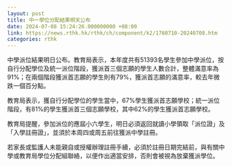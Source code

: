 ```yaml
---
layout: post
title: 中一學位分配結果明天公布
date: 2024-07-08 15:24:26.000000000 +08:00
link: https://news.rthk.hk/rthk/ch/component/k2/1760710-20240708.htm
categories: rthk
---
```


中學派位結果明日公布。教育局表示，本年度共有51393名學生參加中學派位，按自行分配學位及統一派位階段，獲派首三個志願的學生人數合計，整體滿意率為91%；在兩個階段獲派首志願的學生則有79%，獲派首志願的滿意率，較去年微跌一個百分點。

教育局表示，獲自行分配學位的學生當中，67%學生獲派首志願學校；統一派位階段，有81%的學生獲派首三個志願學校，其中62%的學生獲派首志願學校。

教育局提醒，參加派位的應屆小六學生，明日必須返回就讀小學領取「派位證」及「入學註冊證」，並須於本周四或周五前往獲派中學註冊。

若家長或監護人未能親自或授權辦理註冊手續，必須於註冊日期完結前，與有關中學或教育局學位分配組聯絡，以便作出適當安排，否則會被視為放棄獲派學位。
